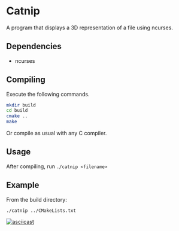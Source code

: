 # Catnip
A program that displays a 3D representation of a file using ncurses.

## Dependencies
* ncurses

## Compiling

Execute the following commands.

```bash
mkdir build
cd build
cmake ..
make
```

Or compile as usual with any C compiler.

## Usage

After compiling, run `./catnip <filename>`

## Example

From the build directory:

```
./catnip ../CMakeLists.txt
```

[![asciicast](https://asciinema.org/a/Cl7fkZHsm8ROYvb6Tjl8xKa3q.svg)](https://asciinema.org/a/Cl7fkZHsm8ROYvb6Tjl8xKa3q)
